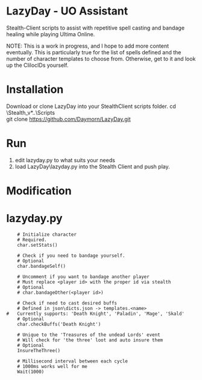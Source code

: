 # LazyDay - UO Assistant
Stealth-Client scripts to assist with repetitive spell casting and bandage healing while playing Ultima Online.

NOTE: This is a work in progress, and I hope to add more content eventually.
This is particularly true for the list of spells defined and the number of character templates to choose from.
Otherwise, get to it and look up the ClilocIDs yourself.

# Installation
Download or clone LazyDay into your StealthClient scripts folder.
cd <path to>\Stealth_v*.*.*\Scripts\
git clone https://github.com/Daymorn/LazyDay.git

# Run
1. edit lazyday.py to what suits your needs
2. load LazyDay\lazyday.py into the Stealth Client and push play.

# Modification
# lazyday.py
        # Initialize character 
        # Required.
        char.setStats()
        
        # Check if you need to bandage yourself. 
        # Optional
        char.bandageSelf()
        
        # Uncomment if you want to bandage another player
        # Must replace <player id> with the proper id via stealth
        # Optional
        # char.bandageOther(<player id>)
        
        # Check if need to cast desired buffs
        # Defined in json\dicts.json -> templates.<name>
	#   Currently supports: 'Death Knight', 'Paladin', 'Mage', 'Skald'
        # Optional
        char.checkBuffs('Death Knight')
        
        # Unique to the 'Treasures of the undead Lords' event
        # Will check for 'the three' loot and auto insure them
        # Optional 
        InsureTheThree()
        
        # Millisecond interval between each cycle
        # 1000ms works well for me
        Wait(1000)   
